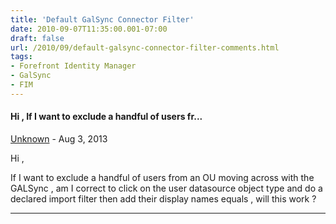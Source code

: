 ```yaml
---
title: 'Default GalSync Connector Filter'
date: 2010-09-07T11:35:00.001-07:00
draft: false
url: /2010/09/default-galsync-connector-filter-comments.html
tags: 
- Forefront Identity Manager
- GalSync
- FIM
---
```


#### Hi , If I want to exclude a handful of users fr...
[Unknown](https://www.blogger.com/profile/08959288275341385389 "noreply@blogger.com") - <time datetime="2013-08-28T08:38:46.104-07:00">Aug 3, 2013</time>

  
Hi ,  
  
If I want to exclude a handful of users from an OU moving across with the GALSync , am I correct to click on the user datasource object type and do a declared import filter then add their display names equals , will this work ?
<hr />

